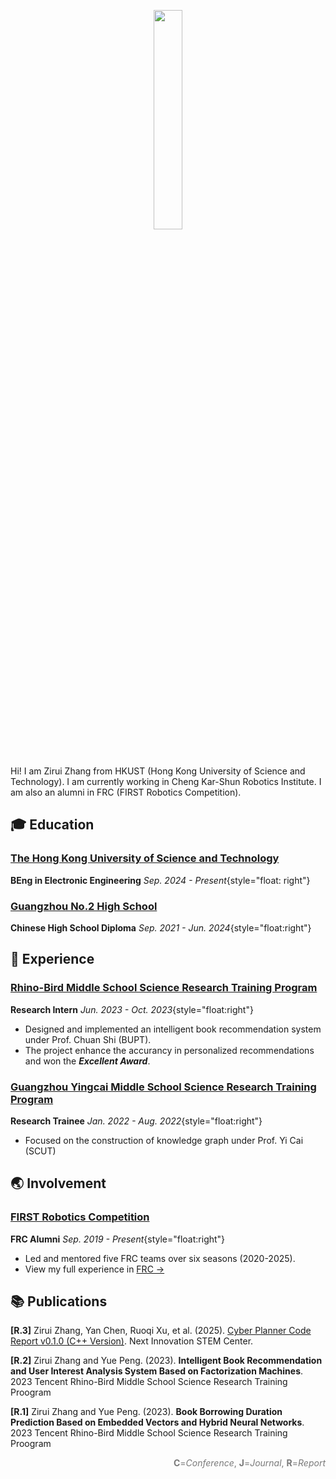 <p align="center">
  <img class="home-cover" src="/icon-round.jpg" width="30%" style="margin-bottom:25px;">
</p>

Hi! I am Zirui Zhang from HKUST (Hong Kong University of Science and Technology). I am currently working in Cheng Kar-Shun Robotics Institute. I am also an alumni in FRC (FIRST Robotics Competition).

## :mortar_board: Education

### [The Hong Kong University of Science and Technology](https://hkust.edu.hk/)

**BEng in Electronic Engineering** _Sep. 2024 - Present_{style="float: right"}

<!-- - [View my curriculums at HKUST ->](./academic.html#beng-in-hkust) -->

### [Guangzhou No.2 High School](https://www.gdgzez.com.cn/)

**Chinese High School Diploma** _Sep. 2021 - Jun. 2024_{style="float:right"}

## :briefcase: Experience

### [Rhino-Bird Middle School Science Research Training Program](https://ur.tencent.com/)

**Research Intern** _Jun. 2023 - Oct. 2023_{style="float:right"}

- Designed and implemented an intelligent book recommendation system under Prof. Chuan Shi (BUPT).
- The project enhance the accurancy in personalized recommendations and won the **_Excellent Award_**.

### [Guangzhou Yingcai Middle School Science Research Training Program](https://jyj.gz.gov.cn/gkmlpt/content/7/7875/post_7875383.html#244)

**Research Trainee** _Jan. 2022 - Aug. 2022_{style="float:right"}

- Focused on the construction of knowledge graph under Prof. Yi Cai (SCUT)

## :earth_asia: Involvement

### [FIRST Robotics Competition](https://www.firstinspires.org/robotics/frc)

**FRC Alumni** _Sep. 2019 - Present_{style="float:right"}

- Led and mentored five FRC teams over six seasons (2020-2025).
- View my full experience in [FRC ->](/projects/frc)

## :books: Publications

<!-- <span style="float: right;color: rgb(122, 122, 122);padding:0;margin:0;line-height:0;">**C**=_Conference_, **J**=_Journal_, **R**=_Report_</span><div style="height:0.75rem;" /> -->

**\[R.3\]** Zirui Zhang, Yan Chen, Ruoqi Xu, et al. (2025). [Cyber Planner Code Report v0.1.0 (C++ Version)](/assets/cyber-planner.pdf). Next Innovation STEM Center.

**\[R.2\]** Zirui Zhang and Yue Peng. (2023). **Intelligent Book Recommendation and User Interest Analysis System
Based on Factorization Machines**. 2023 Tencent Rhino-Bird Middle School Science Research Training Proogram

**\[R.1\]** Zirui Zhang and Yue Peng. (2023). **Book Borrowing Duration Prediction Based on Embedded Vectors and Hybrid Neural Networks**. 2023 Tencent Rhino-Bird Middle School Science Research Training Proogram

<span style="float: right;color: rgb(122, 122, 122);">**C**=_Conference_, **J**=_Journal_, **R**=_Report_</span>
